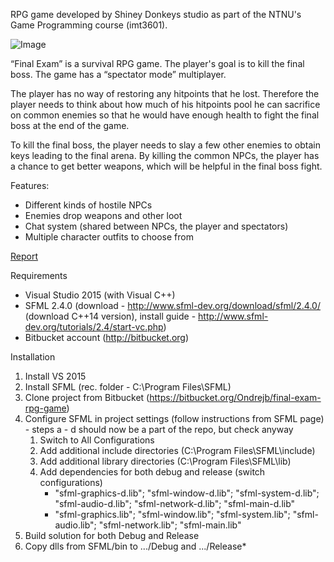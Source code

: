 RPG game developed by Shiney Donkeys studio as part of the NTNU's Game Programming course (imt3601).

![Image](https://i.imgur.com/4myaatB.jpg)

“Final Exam” is a survival RPG game. The player's goal is to kill the final boss. The game has a “spectator mode” multiplayer.

The player has no way of restoring any hitpoints that he lost. Therefore the player needs to think about how much of his hitpoints pool he can sacrifice on common enemies so that he would have enough health to fight the final boss at the end of the game.

To kill the final boss, the player needs to slay a few other enemies to obtain keys leading to the final arena. By killing the common NPCs, the player has a chance to get better weapons, which will be helpful in the final boss fight.

Features:

* Different kinds of hostile NPCs
* Enemies drop weapons and other loot
* Chat system (shared between NPCs, the player and spectators)
* Multiple character outfits to choose from

[Report](https://bitbucket.org/Ondrejb/final-exam-rpg-game/raw/de1ca35806b76893828d496cd7b664a92c957bb9/Report/FinalExamreport.pdf)

Requirements

* Visual Studio 2015 (with Visual C++)
* SFML 2.4.0 (download - http://www.sfml-dev.org/download/sfml/2.4.0/ (download C++14 version), install guide - http://www.sfml-dev.org/tutorials/2.4/start-vc.php)
* Bitbucket account (http://bitbucket.org)

Installation

1. Install VS 2015
2. Install SFML (rec. folder - C:\Program Files\SFML)
3. Clone project from Bitbucket (https://bitbucket.org/Ondrejb/final-exam-rpg-game)  
4. Configure SFML in project settings (follow instructions from SFML page) - steps a - d should now be a part of the repo, but check anyway
    1. Switch to All Configurations
    2. Add additional include directories (C:\Program Files\SFML\include)
    3. Add additional library directories (C:\Program Files\SFML\lib)
    4. Add dependencies for both debug and release (switch configurations)    
        * "sfml-graphics-d.lib"; "sfml-window-d.lib"; "sfml-system-d.lib"; "sfml-audio-d.lib"; "sfml-network-d.lib"; "sfml-main-d.lib"
        * "sfml-graphics.lib"; "sfml-window.lib"; "sfml-system.lib"; "sfml-audio.lib"; "sfml-network.lib"; "sfml-main.lib"
5. Build solution for both Debug and Release
6. Copy dlls from SFML/bin to .../Debug and .../Release*